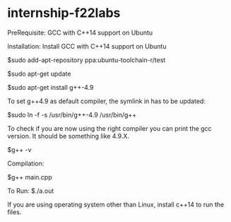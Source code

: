 # internship-f22labs

PreRequisite:
GCC with C++14 support on Ubuntu
   
Installation:
Install GCC with C++14 support on Ubuntu

$sudo add-apt-repository ppa:ubuntu-toolchain-r/test                                 

$sudo apt-get update

$sudo apt-get install g++-4.9

To set g++4.9 as default compiler, the symlink in has to be updated:

$sudo ln -f -s /usr/bin/g++-4.9 /usr/bin/g++

To check if you are now using the right compiler you can print the gcc version. It should be something like 4.9.X.

$g++ -v

Compilation:

$g++ main.cpp

To Run:
$./a.out

If you are using operating system other than Linux, install c++14 to run the files.

